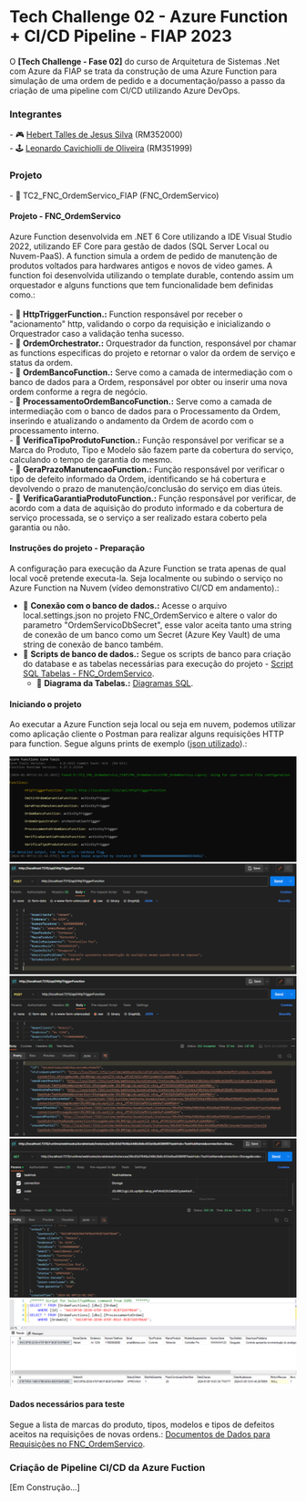 <h1 align="left">Tech Challenge 02 - Azure Function + CI/CD Pipeline - FIAP 2023</h1>
O <b>[Tech Challenge - Fase 02]</b> do curso de Arquitetura de Sistemas .Net com Azure da FIAP se trata da construção de uma Azure Function para simulação de uma ordem de pedido e a documentação/passo a passo da criação de uma pipeline com CI/CD utilizando Azure DevOps.

<h3 align="left">Integrantes</h3>
- 🎮 <a href="https://github.com/talles2512">Hebert Talles de Jesus Silva</a> (RM352000)</br>
- 🕹️ <a href="https://github.com/LeonardoCavi">Leonardo Cavichiolli de Oliveira</a> (RM351999)

<h3 align="left">Projeto</h3>
- 👾 TC2_FNC_OrdemServico_FIAP (FNC_OrdemServico)

<h4 align="left">Projeto - FNC_OrdemServico</h4>
Azure Function desenvolvida em .NET 6 Core utilizando a IDE Visual Studio 2022, utilizando EF Core para gestão de dados (SQL Server Local ou Nuvem-PaaS). A function simula a ordem de pedido de manutenção de produtos voltados para hardwares antigos e novos de video games. A function foi desenvolvida utilizando o template durable, contendo assim um orquestador e alguns functions que tem funcionalidade bem definidas como.:
</br>
</br>
- 👾 <b>HttpTriggerFunction.:</b> Function responsável por receber o "acionamento" http, validando o corpo da requisição e inicializando o Orquestrador caso a validação tenha sucesso.</br>
- 👾 <b>OrdemOrchestrator.:</b> Orquestrador da function, responsável por chamar as functions especificas do projeto e retornar o valor da ordem de serviço e status da ordem.</br>
- 👾 <b>OrdemBancoFunction.:</b> Serve como a camada de intermediação com o banco de dados para a Ordem, responsável por obter ou inserir uma nova ordem conforme a regra de negócio.</br>
- 👾 <b>ProcessamentoOrdemBancoFunction.:</b> Serve como a camada de intermediação com o banco de dados para o Processamento da Ordem, inserindo e atualizando o andamento da Ordem de acordo com o processamento interno.</br>
- 👾 <b>VerificaTipoProdutoFunction.:</b> Função responsável por verificar se a Marca do Produto, Tipo e Modelo são fazem parte da cobertura do serviço, calculando o tempo de garantia do mesmo.</br>
- 👾 <b>GeraPrazoManutencaoFunction.:</b> Função responsável por verificar o tipo de defeito informado da Ordem, identificando se há cobertura e devolvendo o prazo de manutenção/conclusão do serviço em dias úteis.</br>
- 👾 <b>VerificaGarantiaProdutoFunction.:</b> Função responsável por verificar, de acordo com a data de aquisição do produto informado e da cobertura de serviço processada, se o serviço a ser realizado estara coberto pela garantia ou não.</br>

<h4 align="left">Instruções do projeto - Preparação</h4>
A configuração para execução da Azure Function se trata apenas de qual local você pretende executa-la. Seja localmente ou subindo o serviço no Azure Function na Nuvem (vídeo demonstrativo CI/CD em andamento).:

- 👾 <b>Conexão com o banco de dados.:</b> Acesse o arquivo local.settings.json no projeto FNC_OrdemServico e altere o valor do parametro "OrdemServicoDbSecret", esse valor aceita tanto uma string de conexão de um banco como um Secret (Azure Key Vault) de uma string de conexão de banco também.</br>
- 👾 <b>Scripts de banco de dados.:</b> Segue os scripts de banco para criação do database e as tabelas necessárias para execução do projeto - <a href="https://github.com/talles2512/TC2_FNC_OrdemServico_FIAP/blob/develop/Documentos%20Uteis/Scripts%20FNC_OrdemServico/ScriptSQL_FNC_OrdemServico.sql">Script SQL Tabelas - FNC_OrdemServico</a>.</br>
    - 👾 <b>Diagrama da Tabelas.:</b> <a href="https://github.com/talles2512/TC2_FNC_OrdemServico_FIAP/blob/develop/Documentos%20Uteis/Scripts%20FNC_OrdemServico/Diagrama_FNC_OrdemServico_Tabelas.png">Diagramas SQL</a>.

<h4 align="left">Iniciando o projeto</h4>
Ao executar a Azure Function seja local ou seja em nuvem, podemos utilizar como aplicação cliente o Postman para realizar alguns requisições HTTP para function. Segue alguns prints de exemplo (<a href="https://github.com/talles2512/TC2_FNC_OrdemServico_FIAP/blob/develop/Documentos%20Uteis/Json%20Exemplo/OrdemServicoJson.json">json utilizado</a>).:

<img src="https://github.com/talles2512/TC2_FNC_OrdemServico_FIAP/blob/develop/Documentos%20Uteis/Prints%20Uteis/01%20-%20Function%20Rodando%20no%20Console%20Windows.png"></img>
<img src="https://github.com/talles2512/TC2_FNC_OrdemServico_FIAP/blob/develop/Documentos%20Uteis/Prints%20Uteis/02%20-%20Prepara%C3%A7%C3%A3o%20da%20Requisi%C3%A7%C3%A3o%20para%20o%20HttpTriggerFunction%20no%20Postman.png"></img>
<img src="https://github.com/talles2512/TC2_FNC_OrdemServico_FIAP/blob/develop/Documentos%20Uteis/Prints%20Uteis/03%20-%20Retorno%20da%20Requisi%C3%A7%C3%A3o%20do%20FNC_OrdemServico.png"></img>
<img src="https://github.com/talles2512/TC2_FNC_OrdemServico_FIAP/blob/develop/Documentos%20Uteis/Prints%20Uteis/04%20-%20Verificando%20o%20statusQueryGetUri%20da%20Ordem%20enviada.png"></img>
<img src="https://github.com/talles2512/TC2_FNC_OrdemServico_FIAP/blob/develop/Documentos%20Uteis/Prints%20Uteis/05%20-%20Verificando%20o%20Registro%20da%20Ordem%20enviada%20no%20Banco%20de%20Dados.png"></img>

<h4 align="left">Dados necessários para teste</h4>
Segue a lista de marcas do produto, tipos, modelos e tipos de defeitos aceitos na requisições de novas ordens.: <a href="https://github.com/talles2512/TC2_FNC_OrdemServico_FIAP/blob/develop/Documentos%20Uteis/Dados%20Necessarios%20para%20Emissao%20de%20Ordem/readme.md">Documentos de Dados para Requisições no FNC_OrdemServico</a>.

<h3 align="left">Criação de Pipeline CI/CD da Azure Fuction</h3>
[Em Construção...]
